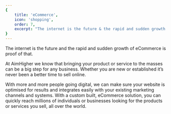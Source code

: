 ```yaml
---
{
	title: 'eCommerce',
	icon: 'shopping',
	order: 7,
	excerpt: "The internet is the future & the rapid and sudden growth of eCommerce is proof of that. At AimHigher we know that bringing your product or service to the masses can be a big step for any business. Whether you are new or established it’s never been a better time to sell online."
}
---
```


The internet is the future and the rapid and sudden growth of eCommerce is proof of that. 

At AimHigher we know that bringing your product or service to the masses can be a big step for any business. Whether you are new or established it’s never been a better time to sell online.

With more and more people going digital, we can make sure your website is optimised for results and integrates easily with your existing marketing channels and systems. With a custom built, eCommerce solution, you can quickly reach millions of individuals or businesses looking for the products or services you sell, all over the world.